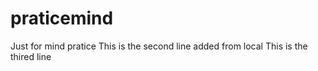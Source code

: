 # praticemind
Just for mind pratice
This is the second line added from local
This is the thired line 